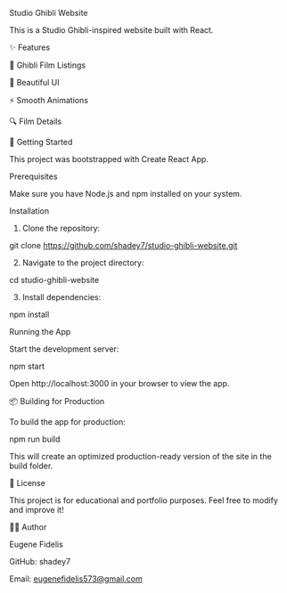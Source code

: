 Studio Ghibli Website

This is a Studio Ghibli-inspired website built with React.

✨ Features

🏯 Ghibli Film Listings

🎨 Beautiful UI

⚡ Smooth Animations

🔍 Film Details


🚀 Getting Started

This project was bootstrapped with Create React App.

Prerequisites

Make sure you have Node.js and npm installed on your system.

Installation

1. Clone the repository:

git clone https://github.com/shadey7/studio-ghibli-website.git


2. Navigate to the project directory:

cd studio-ghibli-website


3. Install dependencies:

npm install



Running the App

Start the development server:

npm start

Open http://localhost:3000 in your browser to view the app.

📦 Building for Production

To build the app for production:

npm run build

This will create an optimized production-ready version of the site in the build folder.

📜 License

This project is for educational and portfolio purposes. Feel free to modify and improve it!

👨‍💻 Author

Eugene Fidelis

GitHub: shadey7

Email: eugenefidelis573@gmail.com


